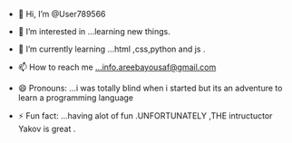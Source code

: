 - 👋 Hi, I’m @User789566
- 👀 I’m interested in ...learning new things.
- 🌱 I’m currently learning ...html ,css,python and js .

- 📫 How to reach me ...info.areebayousaf@gmail.com
- 😄 Pronouns: ...i was totally blind when i started but its an adventure to learn a programming language 
- ⚡ Fun fact: ...having alot of fun .UNFORTUNATELY ,THE intructuctor Yakov is great .

<!---
User789566/User789566 is a ✨ special ✨ repository because its `README.md` (this file) appears on your GitHub profile.
You can click the Preview link to take a look at your changes.
--->
